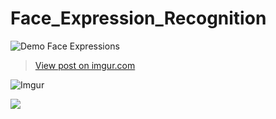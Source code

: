 # Face_Expression_Recognition
![Demo Face Expressions](https://media.giphy.com/media/Y47Cf6MCb7DvPV1MOl/giphy.gif)
<blockquote class="imgur-embed-pub" lang="en" data-id="8iNVYHg"><a href="https://imgur.com/8iNVYHg">View post on imgur.com</a></blockquote><script async src="//s.imgur.com/min/embed.js" charset="utf-8"></script>

![Imgur](https://i.imgur.com/WAqjeYB.gif)

<img src="https://i.imgur.com/WAqjeYB.gifv"/>
